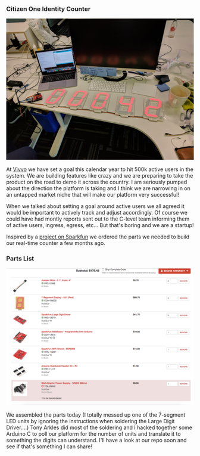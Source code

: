 ### Citizen One Identity Counter

![](https://github.com/lucastetreault/blog/raw/master/public/assets/c1-counter.jpg "")

At [Vivvo](http://www.vivvo.com/) we have set a goal this calendar year to hit 500k active users in the system. We are building features like crazy and we are preparing to take the product on the road to demo it across the country. I am seriously pumped about the direction the platform is taking and I think we are narrowing in on an untapped market niche that will make our platform very successful! 

When we talked about setting a goal around active users we all agreed it would be important to actively track and adjust accordingly. Of course we could have had montly reports sent out to the C-level team informing them of active users, ingress, egress, etc... But that's boring and we are a startup! 

Inspired by a [project on Sparkfun](https://learn.sparkfun.com/tutorials/large-digit-driver-hookup-guide?_ga=2.210604374.299866538.1519450863-1940185995.1519450863) we ordered the parts we needed to build our real-time counter a few months ago.

### Parts List
![Parts List](https://github.com/lucastetreault/blog/raw/master/public/assets/partsList.png "Parts List")

We assembled the parts today (I totally messed up one of the 7-segment LED units by ignoring the instructions when soldering the Large Digit Driver....) Tony Arkles did most of the soldering and I hacked together some Arduino C to poll our platform for the number of units and translate it to something the digits can understand. I'll have a look at our repo soon and see if that's something I can share! 
